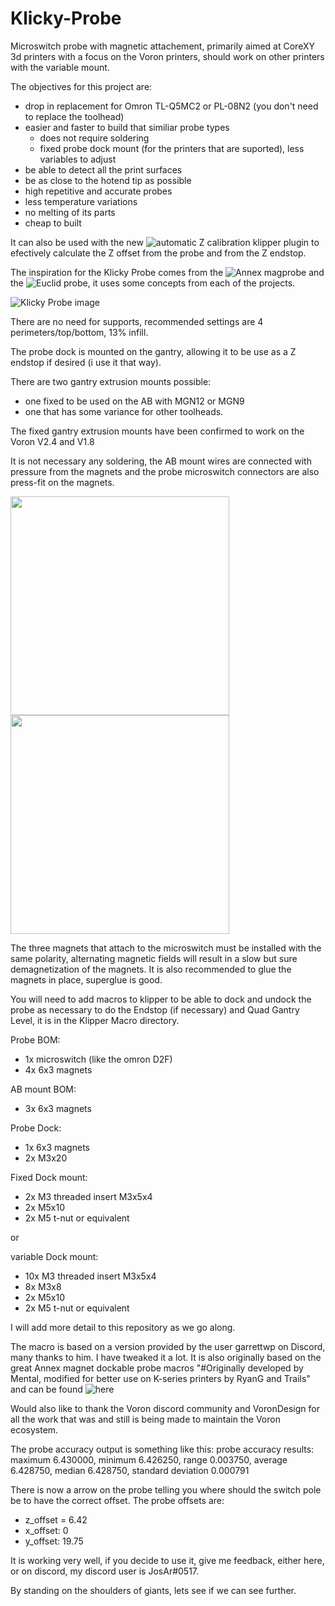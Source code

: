 # Klicky-Probe
Microswitch probe with magnetic attachement, primarily aimed at CoreXY 3d printers with a focus on the Voron printers, should work on other printers with the variable mount.

The objectives for this project are:
- drop in replacement for Omron TL-Q5MC2 or PL-08N2 (you don't need to replace the toolhead)
- easier and faster to build that similiar probe types
  - does not require soldering
  - fixed probe dock mount (for the printers that are suported), less variables to adjust
- be able to detect all the print surfaces
- be as close to the hotend tip as possible
- high repetitive and accurate probes
- less temperature variations
- no melting of its parts
- cheap to built

It can also be used with the new ![automatic Z calibration](https://github.com/protoloft/klipper_z_calibration) klipper plugin to efectively calculate the Z offset from the probe and from the Z endstop.

The inspiration for the Klicky Probe comes from the ![Annex magprobe](https://github.com/Annex-Engineering/Annex-Engineering_Other_Printer_Mods/tree/master/All_Printers/Microswitch_Probe) and the ![Euclid probe](https://github.com/nionio6915/Euclid_Probe), it uses some concepts from each of the projects.

![Klicky Probe image](Photos/Klicky_Probe.png)

There are no need for supports, recommended settings are 4 perimeters/top/bottom, 13% infill.

The probe dock is mounted on the gantry, allowing it to be use as a Z endstop if desired (i use it that way).

There are two gantry extrusion mounts possible:
- one fixed to be used on the AB with MGN12 or MGN9
- one that has some variance for other toolheads.

The fixed gantry extrusion mounts have been confirmed to work on the Voron V2.4 and V1.8

It is not necessary any soldering, the AB mount wires are connected with pressure from the magnets and the probe microswitch connectors are also press-fit on the magnets.
<p float="left">
  <img src="/Photos/probe_v1_underside.jpg" width="350" />
  <img src="/Photos/AB_Mount_wiring_complete.jpg" width="350" /> 
</p>
The three magnets that attach to the microswitch must be installed with the same polarity, alternating magnetic fields will result in a slow but sure demagnetization of the magnets.
It is also recommended to glue the magnets in place, superglue is good.

You will need to add macros to klipper to be able to dock and undock the probe as necessary to do the Endstop (if necessary) and Quad Gantry Level, it is in the Klipper Macro directory.

Probe BOM:
- 1x microswitch (like the omron D2F)
- 4x 6x3 magnets

AB mount BOM:
- 3x 6x3 magnets

Probe Dock:
- 1x 6x3 magnets
- 2x M3x20

Fixed Dock mount:
- 2x M3 threaded insert M3x5x4
- 2x M5x10
- 2x M5 t-nut or equivalent

or 

variable Dock mount:
- 10x M3 threaded insert M3x5x4
- 8x M3x8
- 2x M5x10
- 2x M5 t-nut or equivalent

I will add more detail to this repository as we go along.

The macro is based on a version provided by the user garrettwp on Discord, many thanks to him.
I have tweaked it a lot.
It is also originally  based on the great Annex magnet dockable probe macros "#Originally developed by Mental, modified for better use on K-series printers by RyanG and Trails" and can be found ![here](https://github.com/Annex-Engineering/Annex-Engineering_Other_Printer_Mods/blob/master/All_Printers/Microswitch_Probe/Klipper_Macros/dockable_probe_macros.cfg)

Would also like to thank the Voron discord community and VoronDesign for all the work that was and still is being made to maintain the Voron ecosystem.

The probe accuracy output is something like this:
probe accuracy results: maximum 6.430000, minimum 6.426250, range 0.003750, average 6.428750, median 6.428750, standard deviation 0.000791

There is now a arrow on the probe telling you where should the switch pole be to have the correct offset.
The probe offsets are:
- z_offset = 6.42
- x_offset: 0
- y_offset: 19.75


It is working very well, if you decide to use it, give me feedback, either here, or on discord, my discord user is JosAr#0517.

By standing on the shoulders of giants, lets see if we can see further.
